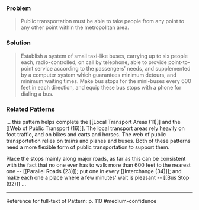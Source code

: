 ### Problem
>Public transportation must be able to take people from any point to any other point within the metropolitan area.

### Solution
>Establish a system of small taxi-like buses, carrying up to six people each, radio-controlled, on call by telephone, able to provide point-to-point service according to the passengers’ needs, and supplemented by a computer system which guarantees minimum detours, and minimum waiting times. Make bus stops for the mini-buses every 600 feet in each direction, and equip these bus stops with a phone for dialing a bus.

### Related Patterns
... this pattern helps complete the [[Local Transport Areas (11)]] and the [[Web of Public Transport (16)]]. The local transport areas rely heavily on foot traffic, and on bikes and carts and horses. The web of public transportation relies on trains and planes and buses. Both of these patterns need a more flexible form of public transportation to support them.

Place the stops mainly along major roads, as far as this can be consistent with the fact that no one ever has to walk more than 600 feet to the nearest one -- [[Parallel Roads (23)]]; put one in every [[Interchange (34)]]; and make each one a place where a few minutes' wait is pleasant -- [[Bus Stop (92)]] ...

---
Reference for full-text of Pattern: p. 110 #medium-confidence